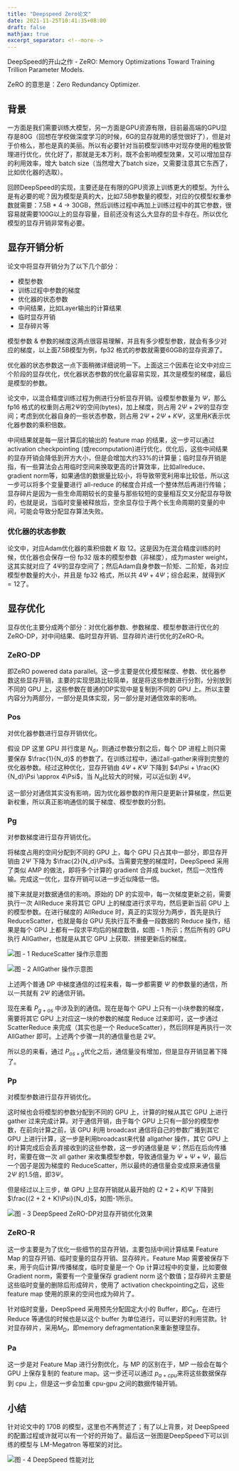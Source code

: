 ```yaml
---
title: "Deepspeed Zero论文"
date: 2021-11-25T10:41:35+08:00
draft: false
mathjax: true
excerpt_separator: <!--more-->
---
```

DeepSpeed的开山之作 - ZeRO: Memory Optimizations Toward Training Trillion Parameter Models.<!--more-->

ZeRO 的意思是：Zero Redundancy Optimizer.

## 背景

一方面是我们需要训练大模型，另一方面是GPU资源有限，目前最高端的GPU显存是80G（回想在学校做深度学习的时候，6G的显存就用的感觉很好了），但是对于价格么，那也是真的美丽。所以有必要针对当前模型训练中对现存使用的粗放管理进行优化，优化好了，那就是无本万利，既不会影响模型效果，又可以增加显存的利用效率，增大 batch size（当然增大了batch size，又需要注意其它东西了，比如优化器的选取）。

回顾DeepSpeed的实现，主要还是在有限的GPU资源上训练更大的模型。为什么是有必要的呢？因为模型是真的大，比如7.5B参数量的模型，对应的仅模型权重参数就需要：7.5B * 4 -> 30GB，然后训练过程中再加上训练过程中的其它参数，很容易就需要100G以上的显存容量，目前还没有这么大显存的显卡存在。所以优化模型的显存开销非常有必要。

## 显存开销分析

论文中将显存开销分为了以下几个部分：

* 模型参数
* 训练过程中参数的梯度
* 优化器的状态参数
* 中间结果，比如Layer输出的计算结果
* 临时显存开销
* 显存碎片等

模型参数 & 参数的梯度这两点很容易理解，并且有多少模型参数，就会有多少对应的梯度，以上面7.5B模型为例，fp32 格式的参数就需要60GB的显存资源了。

优化器的状态参数这一点下面稍微详细说明一下。上面这三个因素在论文中对应三个阶段的显存优化，优化器状态参数的优化最容易实现，其次是模型的梯度，最后是模型的参数。

论文中，以混合精度训练过程为例进行分析显存开销。设模型参数量为 $\Psi$，那么 fp16 格式的权重则占用$2 \Psi$的空间(bytes)，加上梯度，则占用 $2\Psi + 2\Psi$的显存空间；考虑到优化器自身的一些状态参数，则占用 $2\Psi + 2\Psi + K\Psi$，这里用$K$表示优化器参数的乘积倍数。

中间结果就是每一层计算后的输出的 feature map 的结果，这一步可以通过activation checkpointing (或recomputation)进行优化，优化后，这些中间结果的显存开销会降低到开方大小，但是会增加大约33%的计算量；临时显存开销是指，有一些算法会占用临时空间来换取更高的计算效率，比如allreduce、gradient norm等，如果通信的数据量比较小，将导致带宽利用率比较低，所以这一步可以将多个变量要进行 all-reduce 的梯度合并成一个整体然后再进行传输；显存碎片是因为一些生命周期较长的变量与那些较短的变量相互交叉分配显存导致的，也就是说，当临时变量被释放后，空余显存位于两个长生命周期的变量的中间，可能会导致分配显存算法失败。

### 优化器的状态参数

论文中，对应Adam优化器的乘积倍数 $K$ 取 12。这是因为在混合精度训练的时候，优化器也会保存一份 fp32 版本的模型参数（非梯度），成为master weight，这其实就对应了 $4\Psi$的显存空间了；然后Adam自身参数一阶矩、二阶矩，各对应模型参数量的大小，并且是 fp32 格式，所以共 $4\Psi + 4\Psi$；综合起来，就得到$K=12$了。

## 显存优化

显存优化主要分成两个部分：对优化器参数、参数梯度、模型参数进行优化的 ZeRO-DP，对中间结果、临时显存开销、显存碎片进行优化的ZeRO-R。

### ZeRO-DP

即ZeRO powered data parallel。这一步主要是优化模型梯度、参数、优化器参数这些显存开销，主要的实现思路比较简单，就是将这些参数进行分割，分别放到不同的 GPU 上，这些参数在普通的DP实现中是复制到不同的 GPU 上。所以主要内容分为两部分，一部分是具体实现，另一部分是对通信效率的影响。

### Pos

对优化器参数进行显存开销优化。

假设 DP 这里 GPU 并行度是 $N_d$，则通过参数分割之后，每个 DP 进程上则只需要保存 $\frac{1}{N_d}$ 的参数了。在训练过程中，通过all-gather来得到完整的优化器参数。经过这种优化，显存开销由 $4\Psi + K\Psi$ 下降到 $4\Psi + \frac{K}{N_d}\Psi \approx 4\Psi$，当 $N_d$比较大的时候，可以近似到 $4\Psi$。

这一部分对通信其实没有影响，因为优化器参数的作用只是更新计算梯度，然后更新权重，所以真正影响通信的属于梯度、模型参数的分割。

### Pg

对参数梯度进行显存开销优化。

将梯度占用的空间分配到不同的 GPU 上，每个 GPU 只占其中一部分，即显存开销由 $2\Psi$ 下降为 $\frac{2}{N_d}\Psi$。当需要完整的梯度时，DeepSpeed 采用了类似 AMP 的做法，即将多个计算的 gradient 合并成 bucket，然后一次性传输。完成这一优化，显存开销可以进一步近似降低一倍。

接下来就是对数据通信的影响。原始的 DP 的实现中，每一次梯度更新之前，需要执行一次 AllReduce 来将其它 GPU 上的梯度进行求平均，然后更新当前 GPU 上的模型参数。在进行梯度的 AllReduce 时，真正的实现分为两步，首先是执行 ReduceScatter，也就是每台 GPU 先执行互不重叠一段数据的 Reduce 操作，结果是每个 GPU 上都有一段求平均后的梯度数值，如图 - 1 所示；然后所有的 GPU 执行 AllGather，也就是从其它 GPU 上获取、拼接更新后的梯度。

![图 - 1 ReduceScatter 操作示意图](/imgs/deep-speed/ds1.png)

![图 - 2 AllGather 操作示意图](/imgs/deep-speed/ds2.png)

上述两个普通 DP 中梯度通信的过程来看，每一步都需要 $\Psi$ 的参数量的通信，所以一共就有 $2\Psi$ 的通信开销。

现在来看 $P_{g+os}$ 中涉及到的通信。现在是每个 GPU 上只有一小块参数的梯度，需要将其它 GPU 上对应这一块的参数的梯度 Reduce 过来即可，这一步通过 ScatterReduce 来完成（其实也是一个 ReduceScatter），然后同样是再执行一次 AllGather 即可。上述两个步骤一共的通信量也是 $2\Psi$。

所以总的来看，通过 $P_{os+g}$优化之后，通信量没有增加，但是显存开销显著下降了。

### Pp

对模型参数进行显存开销优化。

这时候也会将模型的参数分配到不同的 GPU 上，计算的时候从其它 GPU 上进行 gather 过来完成计算。对于通信开销，由于每个 GPU 上只有一部分的模型参数，在前向计算之前，该 GPU 利用 broadcast 通信将自己的参数广播到其它 GPU 上进行计算，这一步是利用broadcast来代替 allgather 操作，其它 GPU 上的计算完成后会丢弃接收到的这些参数，这一步的通信量是 $\Psi$；然后在后向传播时，需要在做一次 all gather 来收集模型参数，导致通信量为 $\Psi + \Psi + \Psi$，最后一个因子是因为梯度的 ReduceScatter，所以最终的通信量会变成原来通信量 $2\Psi$ 的1.5倍，即$3\Psi$。

但是经过以上三步，单 GPU 上显存开销就从最开始的 $(2 + 2 + K)\Psi$ 下降到 $\frac{(2 + 2 + K)\Psi}{N_d}$，如图-1所示。

![图 - 3 DeepSpeed ZeRO-DP对显存开销优化效果](/imgs/deep-speed/ds0.png)

### ZeRO-R

这一步主要是为了优化一些细节的显存开销，主要包括中间计算结果 Feature Map 的显存开销、临时变量的显存开销、显存碎片。Feature Map 需要被保存下来，用于向后计算/传播梯度，临时变量是一个 Op 计算过程中的变量，比如要做 Gradient norm，需要有一个变量保存 gradient norm 这个数值；显存碎片主要是这些临时变量的删除后形成碎片，使用了 activation checkpointing之后，这些 feature map 使用的原来的空间也成为碎片了。

针对临时变量，DeepSpeed 采用预先分配固定大小的 Buffer，即$C_B$，在进行 Reduce 等通信的时候也是以这个 buffer 为单位进行，可以更好的利用贷款。针对显存碎片，采用$M_D$，即memory defragmentation来重新整理显存。

### Pa

这一步是对 Feature Map 进行分割优化，与 MP 的区别在于，MP 一般会在每个 GPU 上保存复制的 feature map。这一步还可以通过 $p_{a+cpu}$来将这些数据保存到 cpu 上，但是这一步会加重 cpu-gpu 之间的数据传输开销。

## 小结

针对论文中的 170B 的模型，这里也不再赘述了；有了以上背景，对 DeepSpeed 的配置过程或许就可以有一个好的开始了。最后这一张图是DeepSpeed下可以训练的模型与 LM-Megatron 等框架的对比。

![图 - 4 DeepSpeed 性能对比](/imgs/deep-speed/ds3.png)
